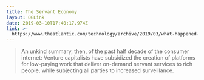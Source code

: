 ```yaml
---
title: The Servant Economy
layout: OGLink
date: 2019-03-10T17:40:17.974Z
link: >-
  https://www.theatlantic.com/technology/archive/2019/03/what-happened-uber-x-companies/584236/
---
```

> An unkind summary, then, of the past half decade of the consumer internet: Venture capitalists have subsidized the creation of platforms for low-paying work that deliver on-demand servant services to rich people, while subjecting all parties to increased surveillance.
